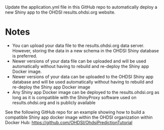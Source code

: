 Update the application.yml file in this GitHub repo to automatically deploy a new Shiny app to the OHDSI results.ohdsi.org website.

# Notes
* You can upload your data file to the results.ohdsi.org data server. However, storing the data in a new schema in the OHDSI Shiny database is preferred.
* Newer versions of your data file can be uploaded and will be used automatically without having to rebuild and re-deploy the Shiny app Docker image.
* Newer versions of your data can be uploaded to the OHDSI Shiny app database and will be used automatically without having to rebuild and re-deploy the Shiny app Docker image
* Any Shiny app Docker image can be deployed to the results.ohdsi.org as long as it is compatible with the ShinyProxy software used on results.ohdsi.org and is publicly available

See the following GitHub repo for an example showing how to build a compatible Shiny app docker image within the OHDSI organization within Docker Hub:
https://github.com/OHDSI/OhdsiPredictionTutorial

